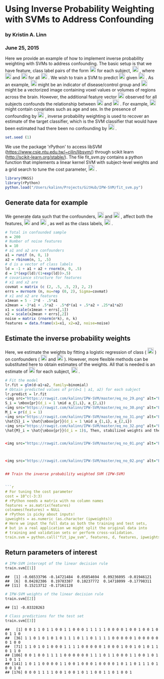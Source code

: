 # Using Inverse Probability Weighting with SVMs to Address Confounding
### by Kristin A. Linn
### June 25, 2015

Here we provide an example of how to implement inverse probability weighting with SVMs to address confounding.  The basic setup is that we have feature, class label pairs of the form 
<img src="https://rawgit.com/kalinn/IPW-SVM/master/eq_no_03.png" alt="Equation not rendered" height="20">
 for each subject, 
<img src="https://rawgit.com/kalinn/IPW-SVM/master/eq_no_04.png" alt="Equation not rendered" height="20">
, where 
<img src="https://rawgit.com/kalinn/IPW-SVM/master/eq_no_05.png" alt="Equation not rendered" height="20">
 and 
<img src="https://rawgit.com/kalinn/IPW-SVM/master/eq_no_06.png" alt="Equation not rendered" height="20">
 for all 
<img src="https://rawgit.com/kalinn/IPW-SVM/master/eq_no_07.png" alt="Equation not rendered" height="20">
. We wish to train a SVM to predict 
<img src="https://rawgit.com/kalinn/IPW-SVM/master/eq_no_08.png" alt="Equation not rendered" height="20">
 given 
<img src="https://rawgit.com/kalinn/IPW-SVM/master/eq_no_09.png" alt="Equation not rendered" height="20">
. As an example, 
<img src="https://rawgit.com/kalinn/IPW-SVM/master/eq_no_10.png" alt="Equation not rendered" height="20">
 might be an indicator of disease/control group and 
<img src="https://rawgit.com/kalinn/IPW-SVM/master/eq_no_11.png" alt="Equation not rendered" height="20">
 might be a vectorized image containing voxel values or volumes of regions across the brain. However, the additional feature vector 
<img src="https://rawgit.com/kalinn/IPW-SVM/master/eq_no_12.png" alt="Equation not rendered" height="20">
 observed for all subjects confounds the relationship between 
<img src="https://rawgit.com/kalinn/IPW-SVM/master/eq_no_13.png" alt="Equation not rendered" height="20">
 and 
<img src="https://rawgit.com/kalinn/IPW-SVM/master/eq_no_14.png" alt="Equation not rendered" height="20">
. For example, 
<img src="https://rawgit.com/kalinn/IPW-SVM/master/eq_no_15.png" alt="Equation not rendered" height="20">
 might contain covariates such as age and sex.  In the presence of confounding by 
<img src="https://rawgit.com/kalinn/IPW-SVM/master/eq_no_16.png" alt="Equation not rendered" height="20">
, inverse probability weighting is used to recover an estimate of the target classifier, which is the SVM classifier that would have been estimated had there been no confounding by 
<img src="https://rawgit.com/kalinn/IPW-SVM/master/eq_no_17.png" alt="Equation not rendered" height="20">
.



```r
set.seed (1)
```

We use the package 'rPython' to access libSVM (https://www.csie.ntu.edu.tw/~cjlin/libsvm/) through scikit learn (http://scikit-learn.org/stable/). The file fit_svm.py contains a python function that implements a linear kernel SVM with subject-level weights and a grid search to tune the cost parameter, 
<img src="https://rawgit.com/kalinn/IPW-SVM/master/eq_no_18.png" alt="Equation not rendered" height="20">
.



```r
library(MASS)
library(rPython)
python.load("/Users/kalinn/Projects/GitHub/IPW-SVM/fit_svm.py")
```

## Generate data for example

We generate data such that the confounders, 
<img src="https://rawgit.com/kalinn/IPW-SVM/master/eq_no_19.png" alt="Equation not rendered" height="20">
 and 
<img src="https://rawgit.com/kalinn/IPW-SVM/master/eq_no_20.png" alt="Equation not rendered" height="20">
, affect both the features, 
<img src="https://rawgit.com/kalinn/IPW-SVM/master/eq_no_21.png" alt="Equation not rendered" height="20">
 and 
<img src="https://rawgit.com/kalinn/IPW-SVM/master/eq_no_22.png" alt="Equation not rendered" height="20">
, as well as the class labels, 
<img src="https://rawgit.com/kalinn/IPW-SVM/master/eq_no_23.png" alt="Equation not rendered" height="20">
.



```r
# Total in confounded sample
n = 200
# Number of noise features
k = 10
# a1 and a2 are confounders
a1 = runif (n, 0, 1)
a2 = rbinom(n, 1, .5)
# d is a vector of class labels
ld = -1 + a1 + a2 + rnorm(n, 0, .5)
d = 1*(exp(ld)/(1+exp(ld))>.5)
# covariance structure for features
# x1 and x2 are  
covmat = matrix (c (2, .5, .5, 2), 2, 2)
errs = mvrnorm (n, mu=rep (0, 2), Sigma=covmat)
# x1 and x2 are features
x1mean = 5 - 2*d - .5*a1
x2mean = -3*a1 + .5*a2 - .5*d*(a1 + .5*a2 + .25*a1*a2) 
x1 = scale(x1mean + errs[,1])
x2 = scale(x2mean + errs[,2])
noise = matrix (rnorm(n*k), n, k)
features = data.frame(x1=x1, x2=x2, noise=noise)
```

## Estimate the inverse probability weights

Here, we estimate the weights by fitting a logistic regression of class (
<img src="https://rawgit.com/kalinn/IPW-SVM/master/eq_no_24.png" alt="Equation not rendered" height="20">
) on confounders (
<img src="https://rawgit.com/kalinn/IPW-SVM/master/eq_no_25.png" alt="Equation not rendered" height="20">
 and 
<img src="https://rawgit.com/kalinn/IPW-SVM/master/eq_no_26.png" alt="Equation not rendered" height="20">
). However, more flexible methods can be substituted here to obtain estimates of the weights. All that is needed is an estimate of 
<img src="https://rawgit.com/kalinn/IPW-SVM/master/eq_no_27.png" alt="Equation not rendered" height="20">
 for each subject, 
<img src="https://rawgit.com/kalinn/IPW-SVM/master/eq_no_28.png" alt="Equation not rendered" height="20">
.


```r
# Fit the model
lr.fit = glm(d~a1+a2, family=binomial)
# Obtain predicted values of pr(d=1 | a1, a2) for each subject
lr.predict = lr.fit
<img src="https://rawgit.com/kalinn/IPW-SVM/master/eq_no_29.png" alt="Equation not rendered" height="20">
S_i = \mbox{pr}(d_i = 1 \mid a_{1,i}, a_{2,i})
<img src="https://rawgit.com/kalinn/IPW-SVM/master/eq_no_30.png" alt="Equation not rendered" height="20">
M_i = pr(d_i = 1)
<img src="https://rawgit.com/kalinn/IPW-SVM/master/eq_no_31.png" alt="Equation not rendered" height="20">
\hat{S}_i = \hat{\mbox{pr}}(d_i = 1 \mid a_{1,i}, a_{2,i})
<img src="https://rawgit.com/kalinn/IPW-SVM/master/eq_no_32.png" alt="Equation not rendered" height="20">
\hat{M}_i = \hat{\mbox{pr}}(d_i = 1)$, Then, stabilized weights and their corresponding estimates are defined, respectively, as:


<img src="https://rawgit.com/kalinn/IPW-SVM/master/eq_no_01.png" alt="Equation not rendered" height="20">



<img src="https://rawgit.com/kalinn/IPW-SVM/master/eq_no_02.png" alt="Equation not rendered" height="20">


## Train the inverse probability weighted SVM (IPW-SVM)


```r
# For tuning the cost parameter
cost = 10^c(-3:3)
# rPython needs a matrix with no column names
features = as.matrix(features)
colnames(features) = NULL
# rPython is picky about inputs!
ipweights = as.numeric (as.character (ipweights))
# Here we input the full data as both the training and test sets, 
# but in a real application we might split the original data into
# training and validation sets or perform cross-validation.
train.svm = python.call("fit_ipw_svm", features, d, features, ipweights, cost)
```

## Return parameters of interest


```r
# IPW-SVM intercept of the linear decision rule
train.svm[[1]]
```

```
##  [1] -0.66533796 -0.14721484  0.05854694  0.09236095 -0.01946121
##  [6]  0.04282386  0.19783387  0.10237772  0.14718099 -0.17798311
## [11]  0.15213712 -0.17161128
```

```r
# IPW-SVM weights of the linear decision rule
train.svm[[2]]
```

```
## [1] -0.03328263
```

```r
# Class predictions for the test set
train.svm[[3]]
```

```
##   [1] 0 0 1 1 0 1 1 0 0 1 1 0 0 0 1 1 1 1 1 0 0 0 0 1 0 0 1 0 0 1 0 0 1 1 0
##  [36] 1 1 0 1 0 1 0 1 0 1 1 1 0 1 1 0 1 1 1 1 0 0 0 0 0 1 0 0 0 0 0 0 1 0 0
##  [71] 1 1 0 1 0 1 0 0 0 1 1 1 1 0 0 0 0 0 1 0 0 0 1 0 0 1 0 1 0 1 1 0 1 1 0
## [106] 0 0 1 0 0 1 1 1 1 0 0 0 0 0 0 1 1 1 0 1 1 0 0 0 1 1 0 0 1 0 1 1 0 1 1
## [141] 1 0 1 1 0 0 0 0 1 1 0 0 1 0 0 0 1 0 0 0 0 1 0 1 1 0 1 1 1 0 1 0 0 1 0
## [176] 0 0 0 1 1 1 1 0 0 1 0 0 1 0 1 1 0 0 1 1 0 1 0 0 1
```


